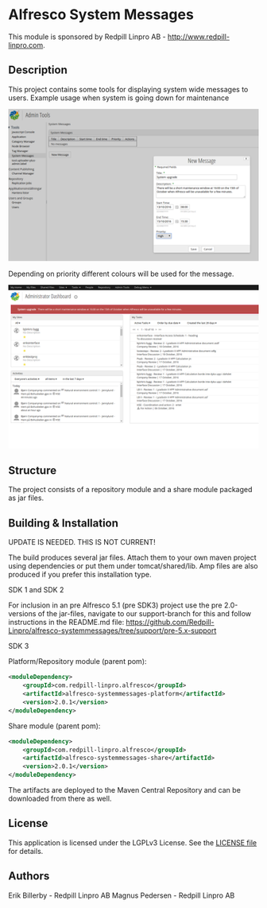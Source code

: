 Alfresco System Messages
=============================================

This module is sponsored by Redpill Linpro AB - http://www.redpill-linpro.com.

Description
-----------
This project contains some tools for displaying system wide messages to users. Example usage when system is going down for maintenance


![Add a message](https://github.com/Redpill-Linpro/alfresco-systemmessages/blob/master/admin-console-sm.png)

Depending on priority different colours will be used for the message.

![How its presented](https://github.com/Redpill-Linpro/alfresco-systemmessages/blob/master/all-pages-sm.png)

Structure
------------

The project consists of a repository module and a share module packaged as jar files.

Building & Installation
------------
UPDATE IS NEEDED. THIS IS NOT CURRENT!

The build produces several jar files. Attach them to your own maven project using dependencies or put them under tomcat/shared/lib. Amp files are also produced if you prefer this installation type.

SDK 1 and SDK 2

For inclusion in an pre Alfresco 5.1 (pre SDK3) project use the pre 2.0-versions of the jar-files, navigate to our support-branch for this and follow instructions in the README.md file: https://github.com/Redpill-Linpro/alfresco-systemmessages/tree/support/pre-5.x-support

SDK 3

Platform/Repository module (parent pom):
```xml
<moduleDependency>
	<groupId>com.redpill-linpro.alfresco</groupId>
	<artifactId>alfresco-systemmessages-platform</artifactId>
	<version>2.0.1</version>
</moduleDependency>
```

Share module (parent pom): 
```xml
<moduleDependency>
	<groupId>com.redpill-linpro.alfresco</groupId>
	<artifactId>alfresco-systemmessages-share</artifactId>
	<version>2.0.1</version>
</moduleDependency>
```
The artifacts are deployed to the Maven Central Repository and can be downloaded from there as well.


License
-------

This application is licensed under the LGPLv3 License. See the [LICENSE file](LICENSE) for details.

Authors
-------

Erik Billerby - Redpill Linpro AB
Magnus Pedersen - Redpill Linpro AB
